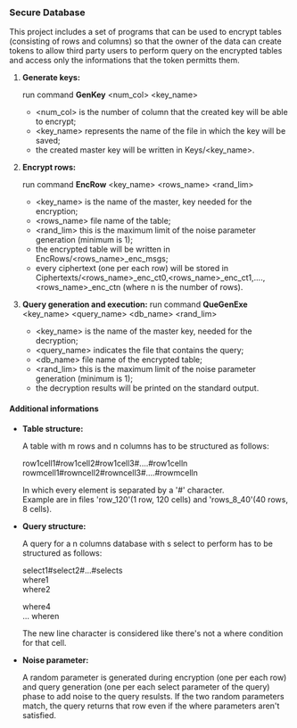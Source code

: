 ### **Secure Database**

This project includes a set of programs that can be used to encrypt tables (consisting of rows and columns) so that the owner of the data can create tokens to allow third party users to perform query on the encrypted tables and access only the informations that the token permitts them.

1. **Generate keys:**

	run command **GenKey** \<num_col\> <key_name>
	* <num_col> is the number of column that the created key will be able to encrypt;
	* <key_name> represents the name of the file in which the key will be saved;
	* the created master key will be written in Keys/<key_name>.

2. **Encrypt rows:**

	run command **EncRow** <key_name> <rows_name> <rand_lim>
	* <key_name> is the name of the master, key needed for the encryption;
	* <rows_name> file name of the table;
	* <rand_lim> this is the maximum limit of the noise parameter generation (minimum is 1);
	* the encrypted table will be written in EncRows/<rows_name>_enc_msgs;
	* every ciphertext (one per each row) will be stored in Ciphertexts/<rows_name>_enc_ct0,<rows_name>_enc_ct1,....,<rows_name>_enc_ctn (where n is the number of rows).

2. **Query generation and execution:**
	run command **QueGenExe** <key_name> <query_name> <db_name> <rand_lim>
	* <key_name> is the name of the master key, needed for the decryption;
	* <query_name> indicates the file that contains the query;
	* <db_name> file name of the encrypted table;
	* <rand_lim> this is the maximum limit of the noise parameter generation (minimum is 1);
	* the decryption results will be printed on the standard output.

#### **Additional informations**
* **Table structure:**

	A table with m rows and n columns has to be structured as follows:

	row1cell1#row1cell2#row1cell3#....#row1celln  
	rowmcell1#rowncell2#rowncell3#....#rowmcelln

	In which every element is separated by a '#' character.  
	Example are in files 'row_120'(1 row, 120 cells) and 'rows_8_40'(40 rows, 8 cells).
* **Query structure:**

	A query for a n columns database with s select to perform has to be structured as follows:

	select1#select2#...#selects  
	where1  
	where2  

	where4  
	...
	wheren  

	The new line character is considered like there's not a where condition for that cell.

* **Noise parameter:**

	A random parameter is generated during encryption (one per each row) and query generation (one per each select parameter of the query) phase to add noise to the query resulsts. If the two random parameters match, the query returns that row even if the where parameters aren't satisfied.
